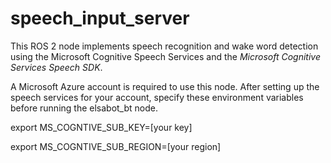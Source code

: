 # speech_input_server

This ROS 2 node implements speech recognition and wake word detection using the Microsoft Cognitive Speech Services and the *Microsoft Cognitive Services Speech SDK*.

A Microsoft Azure account is required to use this node.  After setting up the speech services for your account, specify these environment variables before running the elsabot_bt node.

export MS_COGNTIVE_SUB_KEY=[your key]

export MS_COGNTIVE_SUB_REGION=[your region]
